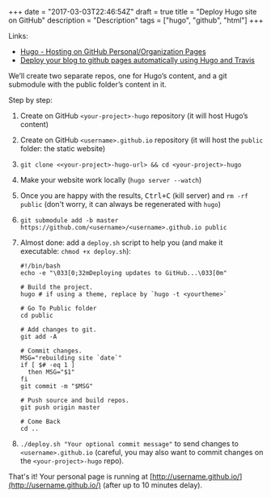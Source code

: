 +++
date = "2017-03-03T22:46:54Z"
draft = true
title = "Deploy Hugo site on GitHub"
description = "Description"
tags = ["hugo", "github", "html"]
+++

Links:

- [Hugo - Hosting on GitHub Personal/Organization Pages](http://gohugo.io/tutorials/github-pages-blog/#hosting-personal-organization-pages)
- [Deploy your blog to github pages automatically using Hugo and Travis](http://rcoedo.com/post/hugo-static-site-generator/)

We’ll create two separate repos, one for Hugo’s content, and a git submodule
with the public folder’s content in it.

Step by step:

1. Create on GitHub `<your-project>-hugo` repository (it will host Hugo’s
   content)
2. Create on GitHub `<username>.github.io` repository (it will host the `public`
   folder: the static website)
3. `git clone <<your-project>-hugo-url> && cd <your-project>-hugo`
4. Make your website work locally (`hugo server --watch`)
5. Once you are happy with the results, <kbd>Ctrl+C</kbd> (kill
   server) and `rm -rf public` (don't worry, it can always be regenerated
   with `hugo`)
6. `git submodule add -b master https://github.com/<username>/<username>.github.io public`
7. Almost done: add a `deploy.sh` script to help you (and make it executable:
   `chmod +x deploy.sh`):

	```
	#!/bin/bash
	echo -e "\033[0;32mDeploying updates to GitHub...\033[0m"

	# Build the project.
	hugo # if using a theme, replace by `hugo -t <yourtheme>`

	# Go To Public folder
	cd public

	# Add changes to git.
	git add -A

	# Commit changes.
	MSG="rebuilding site `date`"
	if [ $# -eq 1 ]
	  then MSG="$1"
	fi
	git commit -m "$MSG"

	# Push source and build repos.
	git push origin master

	# Come Back
	cd ..
	```

8. `./deploy.sh "Your optional commit message"` to send changes to `<username>.github.io` (careful, you may also want to commit changes on the `<your-project>-hugo` repo).

That's it! Your personal page is running at [http://username.github.io/](http://username.github.io/) (after up to 10 minutes delay).


